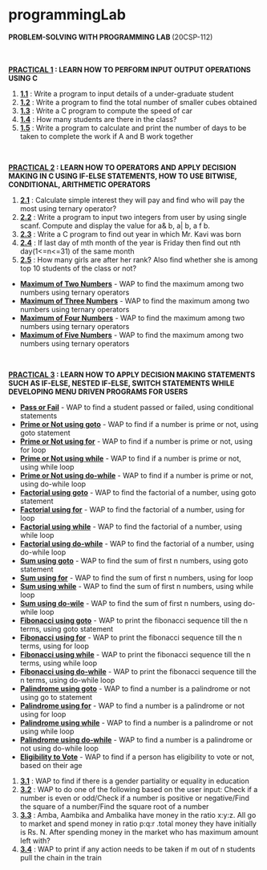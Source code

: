 # programmingLab

<b> PROBLEM-SOLVING WITH PROGRAMMING LAB </b> (20CSP-112) <br> <br> <br>

<b><a href = "https://github.com/aaryarajoju/cu-c/tree/main/PRACTICAL%201">PRACTICAL 1</a> : LEARN HOW TO PERFORM INPUT OUTPUT OPERATIONS USING C</b><br>
<ol>
  <li><a href = "https://github.com/aaryarajoju/cu-c/blob/main/PRACTICAL%201/practical_1.1.c"><b>1.1</b></a> : Write a program to input details of a under-graduate student <br>
  <li><a href = "https://github.com/aaryarajoju/cu-c/blob/main/PRACTICAL%201/practical_1.2.c"><b>1.2</b></a> : Write a program to find the total number of smaller cubes obtained <br>
  <li><a href = "https://github.com/aaryarajoju/cu-c/blob/main/PRACTICAL%201/practical_1.3.c"><b>1.3</b></a> : Write a C program to compute the speed of car <br>
  <li><a href = "https://github.com/aaryarajoju/cu-c/blob/main/PRACTICAL%201/practical_1.4.c"><b>1.4</b></a> : How many students are there in the class? <br>
  <li><a href = "https://github.com/aaryarajoju/cu-c/blob/main/PRACTICAL%201/practical_1.5.c"><b>1.5</b></a> : Write a program to calculate and print the number of days to be taken to complete the work if A and B work together<br>
</ol>

<br>
  
<b><a href = "https://github.com/aaryarajoju/cu-c/tree/main/PRACTICAL%202">PRACTICAL 2</a> : LEARN HOW TO OPERATORS AND APPLY DECISION MAKING IN C USING IF-ELSE STATEMENTS, HOW TO USE BITWISE, CONDITIONAL, ARITHMETIC OPERATORS</b><br>
<ol>
  <li><a href = "https://github.com/aaryarajoju/cu-c/blob/main/PRACTICAL%202/practical_2.1.c"><b>2.1</b></a> : Calculate simple interest they will pay and find who will pay the most using ternary operator? <br>
  <li><a href = "https://github.com/aaryarajoju/cu-c/blob/main/PRACTICAL%202/practical_2.2.c"><b>2.2</b></a> : Write a program to input two integers from user by using single scanf. Compute and display the value for a& b, a| b, a f b. <br>
  <li><a href = "https://github.com/aaryarajoju/cu-c/blob/main/PRACTICAL%202/practical_2.3.c"><b>2.3</b></a> : Write a C program to find out year in which Mr. Kavi was born <br>
  <li><a href = "https://github.com/aaryarajoju/cu-c/blob/main/PRACTICAL%202/practical_2.4.c"><b>2.4</b></a> : If last day of mth month of the year is Friday then find out nth day(1<=n<=31) of the same month <br>
  <li><a href = "https://github.com/aaryarajoju/cu-c/blob/main/PRACTICAL%202/practical_2.5.c"><b>2.5</b></a> : How many girls are after her rank? Also find whether she is among top 10 students of the class or not?<br>
</ol>
<ul>
  <li><a href = "https://github.com/aaryarajoju/cu-c/blob/main/PRACTICAL%202/maximumOfTwoNum.c"><b>Maximum of Two Numbers</b></a> - WAP to find the maximum among two numbers using ternary operators</li>
  <li><a href = "https://github.com/aaryarajoju/cu-c/blob/main/PRACTICAL%202/maximumOfThreeNum.c"><b>Maximum of Three Numbers</b></a> - WAP to find the maximum among two numbers using ternary operators</li>
  <li><a href = "https://github.com/aaryarajoju/cu-c/blob/main/PRACTICAL%202/maximumOfFourNum.c"><b>Maximum of Four Numbers</b></a> - WAP to find the maximum among two numbers using ternary operators</li>
  <li><a href = "https://github.com/aaryarajoju/cu-c/blob/main/PRACTICAL%202/maximumOfFiveNum.c"><b>Maximum of Five Numbers</b></a> - WAP to find the maximum among two numbers using ternary operators</li>
</ul>

<br>

<b><a href = "https://github.com/aaryarajoju/cu-c/tree/main/PRACTICAL%203">PRACTICAL 3</a> : LEARN HOW TO APPLY DECISION MAKING STATEMENTS SUCH AS IF-ELSE, NESTED IF-ELSE, SWITCH STATEMENTS WHILE DEVELOPING MENU DRIVEN PROGRAMS FOR USERS</b><br>
<ul>
  <li><a href = "https://github.com/aaryarajoju/cu-c/blob/main/PRACTICAL%203/gotoPassOrFail.c"><b>Pass or Fail</b></a> - WAP to find a student passed or failed, using conditional statements</li>
  <li><a href = "https://github.com/aaryarajoju/cu-c/blob/main/PRACTICAL%203/gotoPrimeOrNot.c"><b>Prime or Not using goto</b></a> - WAP to find if a number is prime or not, using goto statement</li>
  <li><a href = "https://github.com/aaryarajoju/cu-c/blob/main/PRACTICAL%203/forPrimeOrNot.c"><b>Prime or Not using for</b></a> - WAP to find if a number is prime or not, using for loop</li>
  <li><a href = "https://github.com/aaryarajoju/cu-c/blob/main/PRACTICAL%203/whilePrimeOrNot.c"><b>Prime or Not using while</b></a> - WAP to find if a number is prime or not, using while loop</li>
  <li><a href = "https://github.com/aaryarajoju/cu-c/blob/main/PRACTICAL%203/dowhilePrimeOrNot.c"><b>Prime or Not using do-while</b></a> - WAP to find if a number is prime or not, using do-while loop</li>
  <li><a href = "https://github.com/aaryarajoju/cu-c/blob/main/PRACTICAL%203/gotoFactorial.c"><b>Factorial using goto</b></a> - WAP to find the factorial of a number, using goto statement</li>
  <li><a href = "https://github.com/aaryarajoju/cu-c/blob/main/PRACTICAL%203/forFactorial.c"><b>Factorial using for</b></a> - WAP to find the factorial of a number, using for loop</li>
  <li><a href = "https://github.com/aaryarajoju/cu-c/blob/main/PRACTICAL%203/whileFactorial.c"><b>Factorial using while</b></a> - WAP to find the factorial of a number, using while loop</li>
  <li><a href = "https://github.com/aaryarajoju/cu-c/blob/main/PRACTICAL%203/dowhileFactorial.c"><b>Factorial using do-while</b></a> - WAP to find the factorial of a number, using do-while loop</li>
  <li><a href = "https://github.com/aaryarajoju/cu-c/blob/main/PRACTICAL%203/gotoSum.c"><b>Sum using goto</b></a> - WAP to find the sum of first n numbers, using goto statement</li>
  <li><a href = "https://github.com/aaryarajoju/cu-c/blob/main/PRACTICAL%203/forSum.c"><b>Sum using for</b></a> - WAP to find the sum of first n numbers, using for loop</li>
  <li><a href = "https://github.com/aaryarajoju/cu-c/blob/main/PRACTICAL%203/whileSum.c"><b>Sum using while</b></a> - WAP to find the sum of first n numbers, using while loop</li>
  <li><a href = "https://github.com/aaryarajoju/cu-c/blob/main/PRACTICAL%203/dowhileSum.c"><b>Sum using do-wile</b></a> - WAP to find the sum of first n numbers, using do-while loop</li>
  <li><a href = "https://github.com/aaryarajoju/cu-c/blob/main/PRACTICAL%203/gotoFibonacci.c"><b>Fibonacci using goto</b></a> - WAP to print the fibonacci sequence till the n terms, using goto statement</li>
  <li><a href = "https://github.com/aaryarajoju/cu-c/blob/main/PRACTICAL%203/forFibonacci.c"><b>Fibonacci using for</b></a> - WAP to print the fibonacci sequence till the n terms, using for loop</li>
  <li><a href = "https://github.com/aaryarajoju/cu-c/blob/main/PRACTICAL%203/whileFibonacci.c"><b>Fibonacci using while</b></a> - WAP to print the fibonacci sequence till the n terms, using while loop</li>
  <li><a href = "https://github.com/aaryarajoju/cu-c/blob/main/PRACTICAL%203/dowhileFibonacci.c"><b>Fibonacci using do-while</b></a> - WAP to print the fibonacci sequence till the n terms, using do-while loop</li>
  <li><a href = "https://github.com/aaryarajoju/cu-c/blob/main/PRACTICAL%203/gotoPalindrome.c"><b>Palindrome using goto</b></a> - WAP to find a number is a palindrome or not using go to statement</li>
  <li><a href = "https://github.com/aaryarajoju/cu-c/blob/main/PRACTICAL%203/forPalindrome.c"><b>Palindrome using for</b></a> - WAP to find a number is a palindrome or not using for loop</li>
  <li><a href = "https://github.com/aaryarajoju/cu-c/blob/main/PRACTICAL%203/whilePalindrome.c"><b>Palindrome using while</b></a> - WAP to find a number is a palindrome or not using while loop</li>
  <li><a href = "https://github.com/aaryarajoju/cu-c/blob/main/PRACTICAL%203/dowhilePalindrome.c"><b>Palindrome using do-while</b></a> - WAP to find a number is a palindrome or not using do-while loop</li>
  <li><a href = "https://github.com/aaryarajoju/cu-c/blob/main/PRACTICAL%203/eligibleToVoteOrNot.c"><b>Eligibility to Vote</b></a> - WAP to find if a person has eligibility to vote or not, based on their age</li>
</ul>
<ol>
  <li><a href = "https://github.com/aaryarajoju/cu-c/blob/main/PRACTICAL%203/practical_3.1.c"><b>3.1</b></a> : WAP to find if there is a gender partiality or equality in education<br>
  <li><a href = "https://github.com/aaryarajoju/cu-c/blob/main/PRACTICAL%203/practical_3.2.c"><b>3.2</b></a> : WAP to do one of the following based on the user input: Check if a number is even or odd/Check if a number is positive or negative/Find the square of a number/Find the square root of a number<br>
  <li><a href = "https://github.com/aaryarajoju/cu-c/blob/main/PRACTICAL%203/practical_3.3.c"><b>3.3</b></a> : Amba, Aambika and Ambalika have money in the ratio x:y:z. All go to market and spend money in ratio p:q:r .total money they have initially is Rs. N. After spending money in the market who has maximum amount left with?<br>
  <li><a href = "https://github.com/aaryarajoju/cu-c/blob/main/PRACTICAL%203/practical_3.4.c"><b>3.4</b></a> : WAP to print if any action needs to be taken if m out of n students pull the chain in the train<br>
</ol>